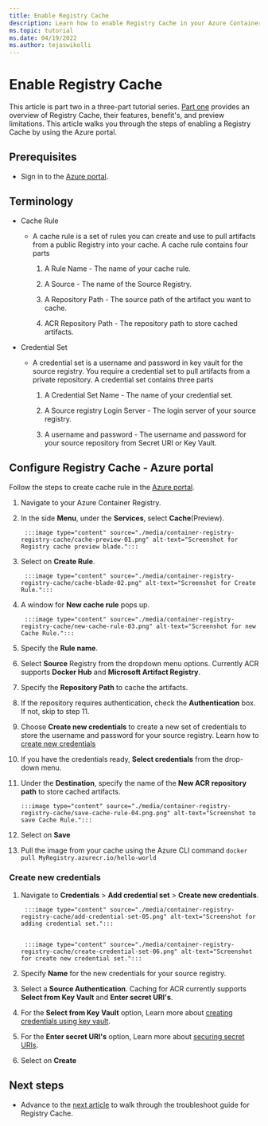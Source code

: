 ```yaml
---
title: Enable Registry Cache
description: Learn how to enable Registry Cache in your Azure Container Registry using Azure portal.
ms.topic: tutorial
ms.date: 04/19/2022
ms.author: tejaswikolli
---
```


# Enable Registry Cache

This article is part two in a three-part tutorial series. [Part one](tutorial-registry-cache.md) provides an overview of Registry Cache, their features, benefit's, and preview limitations. This article walks you through the steps of enabling a Registry Cache by using the Azure portal.

## Prerequisites

* Sign in to the [Azure portal](https://ms.portal.azure.com/). 

## Terminology 

- Cache Rule
    - A cache rule is a set of rules you can create and use to pull artifacts from a public Registry into your cache. A cache rule contains four parts
        
        1. A Rule Name - The name of your cache rule.

        2. A Source - The name of the Source Registry.

        3. A Repository Path - The source path of the artifact you want to cache.

        4. ACR Repository Path - The repository path to store cached artifacts. 

- Credential Set
    - A credential set is a username and password in key vault for the source registry. You require a credential set to pull artifacts from a private repository. A credential set contains three parts

        1. A Credential Set Name - The name of your credential set.

        2. A Source registry Login Server - The login server of your source registry.

        3. A username and password - The username and password for your source repository from Secret URI or Key Vault.

## Configure Registry Cache - Azure portal

Follow the steps to create cache rule in the [Azure portal](https://portal.azure.com). 

1. Navigate to your Azure Container Registry. 

2. In the side **Menu**, under the **Services**, select **Cache**(Preview).

        :::image type="content" source="./media/container-registry-registry-cache/cache-preview-01.png" alt-text="Screenshot for Registry cache preview blade.":::

3. Select on **Create Rule**.

        :::image type="content" source="./media/container-registry-registry-cache/cache-blade-02.png" alt-text="Screenshot for Create Rule.":::

4. A window for **New cache rule** pops up.

        :::image type="content" source="./media/container-registry-registry-cache/new-cache-rule-03.png" alt-text="Screenshot for new Cache Rule.":::

5. Specify the **Rule name**.

6. Select **Source** Registry from the dropdown menu options. Currently ACR supports **Docker Hub** and **Microsoft Artifact Registry**. 

7. Specify the **Repository Path** to cache the artifacts.

8. If the repository requires authentication, check the **Authentication** box. If not, skip to step 11.

9. Choose **Create new credentials** to create a new set of credentials to store the username and password for your source registry. Learn how to [create new credentials](###Create-new-credentials)

10. If you have the credentials ready, **Select credentials** from the drop-down menu.

11. Under the **Destination**, specify the name of the **New ACR repository path** to store cached artifacts.

        :::image type="content" source="./media/container-registry-registry-cache/save-cache-rule-04.png.png" alt-text="Screenshot to save Cache Rule.":::

12. Select on **Save** 

13. Pull the image from your cache using the Azure CLI command `docker pull MyRegistry.azurecr.io/hello-world`

### Create new credentials

1. Navigate to **Credentials** > **Add credential set** > **Create new credentials**.

        :::image type="content" source="./media/container-registry-registry-cache/add-credential-set-05.png" alt-text="Screenshot for adding credential set.":::


        :::image type="content" source="./media/container-registry-registry-cache/create-credential-set-06.png" alt-text="Screenshot for create new credential set.":::


1. Specify **Name** for the new credentials for your source registry.

1. Select a **Source Authentication**. Caching for ACR currently supports **Select from Key Vault** and **Enter secret URI's**.

1. For the  **Select from Key Vault** option, Learn more about [creating credentials using key vault][create-and-store-keyvault-credentials]. 

1. For the **Enter secret URI's** option, Learn more about [securing secret URIs][secure-authentication-secrets].

1. Select on **Create**

## Next steps

* Advance to the [next article](tutorial-troubleshoot-registry-cache.md) to walk through the troubleshoot guide for Registry Cache.

<!-- LINKS - External -->
[create-and-store-keyvault-credentials]: https://learn.microsoft.com/azure/data-factory/store-credentials-in-key-vault
[secure-authentication-secrets]: https://learn.microsoft.com/azure/static-web-apps/key-vault-secrets